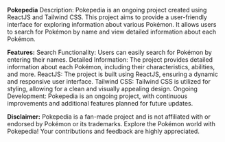**Pokepedia**
Description:
Pokepedia is an ongoing project created using ReactJS and Tailwind CSS. This project aims to provide a user-friendly interface for exploring information about various Pokémon. It allows users to search for Pokémon by name and view detailed information about each Pokémon.

**Features:**
Search Functionality: Users can easily search for Pokémon by entering their names.
Detailed Information: The project provides detailed information about each Pokémon, including their characteristics, abilities, and more.
ReactJS: The project is built using ReactJS, ensuring a dynamic and responsive user interface.
Tailwind CSS: Tailwind CSS is utilized for styling, allowing for a clean and visually appealing design.
Ongoing Development: Pokepedia is an ongoing project, with continuous improvements and additional features planned for future updates.

**Disclaimer:**
Pokepedia is a fan-made project and is not affiliated with or endorsed by Pokémon or its trademarks.
Explore the Pokémon world with Pokepedia! Your contributions and feedback are highly appreciated.
